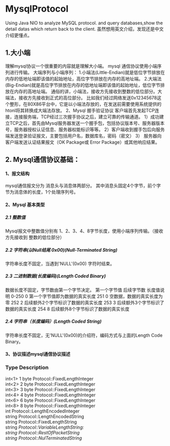 # MysqlProtocol
Using Java NIO to analyze MySQL protocol. and query databases,show the detail datas which return back to the client.
虽然想用英文介绍，发现还是中文介绍更懂点。
## 1.大小端
理解mysql协议一个很重要的内容就是理解大小端。
mysql 通信协议使用小端序列进行传输。
大端序列与小端序列：
1.小端法(Little-Endian)就是低位字节排放在内存的低地址端即该值的起始地址，高位字节排放在内存的高地址端。 
2.大端法(Big-Endian)就是高位字节排放在内存的低地址端即该值的起始地址，低位字节排放在内存的高地址端。
通俗的讲，小端法，接收方先接收到整数的低位部分。大端法，接收方先接收到正式的高位部分。
比如我们经过网络发送0x12345678这个整形，在80X86平台中，它是以小端法存放的，在发送前需要使用系统提供的htonl将其转换成大端法存放。
2、Mysql 握手验证协议
客户端首先发起TCP连接，连接服务端，TCP经过三次握手协议之后，建立可靠的传输通道。
1）成功建立TCP之后，首先由Mysql服务器发送一个握手包，包括协议版本号、服务器版本号，服务器授权认证信息、服务器权能标识等等。
2）客户端收到握手包后向服务端发送登录验证报文，主要包括用户名，数据库名，密码（密文）
3） 服务器向客户端发送认证结果报文（OK Package或 Error Package）或其他响应结果。

## 2. Mysql通信协议基础：
#### 1、报文结构
mysql通信报文分为 消息头与消息体两部分。
其中消息头固定4个字节，前个字节为消息体的长度，1个处理序列号。
#### 2、Mysql 基本类型
##### 2.1 整数值
Mysql报文中整数值分别有 1、2、3、4、8字节长度，使用小端序列传输。（接收方先接收到 整数的低位部分）
##### 2.2 字符串(以Null结尾 0x00)(Null-Terminated String)
字符串长度不固定，当遇到'NULL'(0x00) 字符时结束。
##### 2.3 二进制数据(长度编码)(Length Coded Binary)
数据长度不固定，字节数由第一个字节决定。
第一个字节值	后续字节数	长度值说明
0-250	0	第一个字节值即为数据的真实长度
251	0	空数据，数据的真实长度为零
252	2	后续额外2个字节标识了数据的真实长度
253	3	后续额外3个字节标识了数据的真实长度
254	8	后续额外8个字节标识了数据的真实长度
##### 2.4 字符串（长度编码）(Length Coded String)
字符串长度不固定，无'NULL'(0x00)的介绍符，编码方式与上面的Length Code Binary。</br>
#### 3、协议描述mysql通信协议描述</br>
### Type	Description</br>
int<1>	1 byte Protocol::FixedLengthInteger </br>
int<2>	2 byte Protocol::FixedLengthInteger </br>
int<3>	3 byte Protocol::FixedLengthInteger </br>
int<4>	4 byte Protocol::FixedLengthInteger </br>
int<6>	6 byte Protocol::FixedLengthInteger </br>
int<8>	8 byte Protocol::FixedLengthInteger </br>
int<lenenc>	Protocol::LengthEncodedInteger </br>
string<lenenc>	Protocol::LengthEncodedString </br>
string<fix>	Protocol::FixedLengthString </br>
string<var>	Protocol::VariableLengthString: </br>
string<EOF>	Protocol::RestOfPacketString </br>
string<NUL>	Protocol::NulTerminatedString </br>

